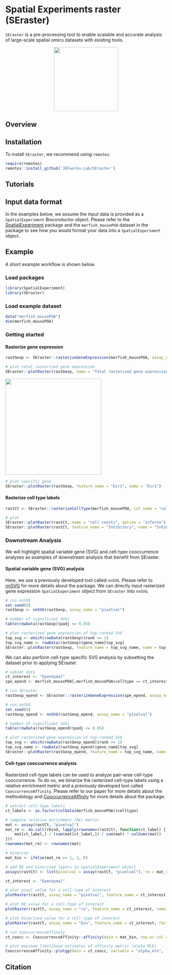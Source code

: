 # Spatial Experiments raster (SEraster)

`SEraster` is a pre-processing tool to enable scalable and accurate analysis of large-scale spatial omics datasets with existing tools.

<p align="center">
  <img src="https://github.com/JEFworks/SEraster/blob/main/docs/images/seraster_logo_hex.png?raw=true" height="200"/>
</p>

## Overview

## Installation

To install `SEraster`, we recommend using `remotes`:

``` r
require(remotes)
remotes::install_github('JEFworks-Lab/SEraster')
```

## Tutorials

## Input data format

In the examples below, we assume the input data is provided as a `SpatialExperiment` Bioconductor object. Please refer to the [SpatialExperiment](https://bioconductor.org/packages/SpatialExperiment) package and the `merfish_mousePOA` dataset in the package to see how you would format your data into a `SpatialExperiment` object.

## Example

A short example workflow is shown below.

### Load packages
``` r
library(SpatialExperiment)
library(SEraster)
```

### Load example dataset
``` r
data("merfish_mousePOA")
dim(merfish_mousePOA)
```

### Getting started

#### Rasterize gene expression
``` r
rastGexp <- SEraster::rasterizeGeneExpression(merfish_mousePOA, assay_name="volnorm", resolution = 50)

# plot total rasterized gene expression
SEraster::plotRaster(rastGexp, name = "Total rasterized gene expression")
```
<img src="https://github.com/JEFworks/SEraster/blob/main/docs/images/rasterized_gexp_total.png?raw=true" height="300"/>

``` r
# plot specific gene
SEraster::plotRaster(rastGexp, feature_name = "Esr1", name = "Esr1")
```

#### Rasterize cell type labels
``` r
rastCt <- SEraster::rasterizeCellType(merfish_mousePOA, col_name = "celltype", resolution = 50)

# plot
SEraster::plotRaster(rastCt, name = "cell counts", option = "inferno")
SEraster::plotRaster(rastCt, feature_name = "Inhibitory", name = "Inhibitory neuron counts", option = "inferno")
```

### Downstream Analysis

We will highlight spatial variable gene (SVG) and cell-type cooccurrence analyses as examples of downstream analysis that benefit from SEraster.

#### Spatial variable gene (SVG) analysis

Here, we use a previously developed tool called `nnSVG`. Please refer to [nnSVG](https://bioconductor.org/packages/nnSVG) for more details about the package. We can directly input rasterized gene expression `SpatialExperiment` object from `SEraster` into `nnSVG`.

``` r
# run nnSVG
set.seed(0)
rastGexp <- nnSVG(rastGexp, assay_name = "pixelval")
```

``` r
# number of significant SVGs
table(rowData(rastGexp)$padj <= 0.05)
```

``` r
# plot rasterized gene expression of top-ranked SVG
top_svg <- which(rowData(rastGexp)$rank == 1)
top_svg_name <- rowData(rastGexp)$gene_name[top_svg]
SEraster::plotRaster(rastGexp, feature_name = top_svg_name, name = top_svg_name)
```

We can also perform cell-type specific SVG analysis by subsetting the dataset prior to applying SEraster.

``` r
# subset data
ct_interest <- "Ependymal"
spe_epend <- merfish_mousePOA[,merfish_mousePOA$celltype == ct_interest]

# run SEraster
rastGexp_epend <- SEraster::rasterizeGeneExpression(spe_epend, assay_name="volnorm", resolution = 50)

# run nnSVG
set.seed(0)
rastGexp_epend <- nnSVG(rastGexp_epend, assay_name = "pixelval")
```

``` r
# number of significant SVGs
table(rowData(rastGexp_epend)$padj <= 0.05)
```

``` r
# plot rasterized gene expression of top-ranked SVG
top_svg <- which(rowData(rastGexp_epend)$rank == 1)
top_svg_name <- rowData(rastGexp_epend)$gene_name[top_svg]
SEraster::plotRaster(rastGexp_epend, feature_name = top_svg_name, name = top_svg_name)
```

#### Cell-type cooccurrence analysis

Rasterized cell-type labels can be used to analyze pair-wise cell-type cooccurrence. To do so, we binarize the rasterized cell-type labels using a relative enrichment metric and a previously developed tool called `CooccurrenceAffinity`. Please refer to our paper for more details about the methodology and [CooccurrenceAffinity](https://CRAN.R-project.org/package=CooccurrenceAffinity) for more details about the package.

``` r
# extract cell-type labels
ct_labels <- as.factor(colData(merfish_mousePOA)$celltype)

# compute relative enrichment (RE) metric
mat <- assay(rastCt, "pixelval")
mat_re <- do.call(rbind, lapply(rownames(rastCt), function(ct_label) {
    mat[ct_label,] / (sum(mat[ct_label,]) / sum(mat) * colSums(mat))
}))
rownames(mat_re) <- rownames(mat)

# binarize
mat_bin <- ifelse(mat_re >= 1, 1, 0)

# add RE and binarized layers to SpatialExperiment object
assays(rastCt) <- list(pixelval = assay(rastCt, "pixelval"), re = mat_re, bin = mat_bin)
```

``` r
ct_interest <- "Ependymal"

# plot pixel value for a cell-type of interest
plotRaster(rastCt, assay_name = "pixelval", feature_name = ct_interest, name = "cell-type counts", option = "inferno")
```

``` r
# plot RE value for a cell-type of interest
plotRaster(rastCt, assay_name = "re", feature_name = ct_interest, name = "RE", option = "inferno")
```

``` r
# plot binarized value for a cell-type of interest
plotRaster(rastCt, assay_name = "bin", feature_name = ct_interest, factor_levels = c(0,1), name = "binarized", option = "inferno")
```

``` r
# run CooccurrenceAffinity
ct_coocc <- CooccurrenceAffinity::affinity(data = mat_bin, row.or.col = "row", squarematrix = c("all"))

# plot maximum likelihood estimates of affinity metric (alpha MLE)
CooccurrenceAffinity::plotgg(data = ct_coocc, variable = "alpha_mle", legendlimit = "datarange")
```

## Citation
